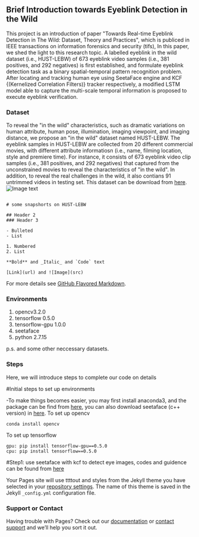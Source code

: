 ## Brief Introduction towards Eyeblink Detection in the Wild

This project is an introduction of paper "Towards Real-time Eyeblink Detection in The Wild: Dataset, Theory and Practices", which is publiced in IEEE transactions on information forensics and security (tifs), In this paper, we shed the light to this research topic. A labelled eyeblink in the wild dataset (i.e., HUST-LEBW) of 673 eyeblink video samples (i.e., 381 positives, and 292 negatives) is first established, and formulate eyeblink detection task as a binary spatial-temporal pattern recognition problem. After locating and tracking human eye using SeetaFace engine and KCF {(Kernelized Correlation Filters)} tracker respectively, a modified LSTM model able to capture the multi-scale temporal information is proposed to execute eyeblink verification.

### Dataset
To reveal the "in the wild" characteristics, such as dramatic variations on human attribute, human pose, illumination, imaging viewpoint, and imaging distance, we propose an "in the wild" dataset named HUST-LEBW. The eyeblink samples in HUST-LEBW are collected from 20 different commercial movies, with different attribute informatiosn (i.e., name, filming location, style and premiere time). For instance, it consists of 673 eyeblink video clip samples (i.e., 381 positives, and 292 negatives) that captured from the unconstrained movies to reveal the characteristics of "in the wild". In addition, to reveal the real challenges in the wild, it also contians 91 untrimmed videos in testing set. This dataset can be download from [here](https://pan.baidu.com/s/1kyqVkzVVG-sYIaBOwr5pDQ).
![Image text](https://github.com/thorhu/Eyeblink-in-the-wild/blob/master/dataset/challenge.jpg)
```Dataset

# some snapshorts on HUST-LEBW

## Header 2
### Header 3

- Bulleted
- List

1. Numbered
2. List

**Bold** and _Italic_ and `Code` text

[Link](url) and ![Image](src)
```

For more details see [GitHub Flavored Markdown](https://guides.github.com/features/mastering-markdown/).

### Environments
1. opencv3.2.0
2. tensorflow 0.5.0
3. tensorflow-gpu 1.0.0
4. seetaface
5. python 2.7.15

p.s. and some other neccessary datasets.

### Steps
Here, we will introduce steps to complete our code on details

#Initial steps to set up environments 

-To make things becomes easier, you may first install anaconda3, and the package can be find from [here](https://www.anaconda.com/download/), you can also download seetaface (c++ version)
 in [here](https://github.com/seetaface/SeetaFaceEngine.git). 
To set up opencv
```To set up opencv
conda install opencv
```

To set up tensorflow 
```To set up tensorflow 
gpu: pip install tensorflow-gpu==0.5.0
cpu: pip install tensorflow==0.5.0
```

#Step1: use seetaface with kcf to detect eye images, codes and guidence can be found from [here]()


Your Pages site will use ttttout and styles from the Jekyll theme you have selected in your [repository settings](https://github.com/thorhu/Eyeblink-in-the-wild/settings). The name of this theme is saved in the Jekyll `_config.yml` configuration file.

### Support or Contact

Having trouble with Pages? Check out our [documentation](https://help.github.com/categories/github-pages-basics/) or [contact support](https://github.com/contact) and we’ll help you sort it out.
